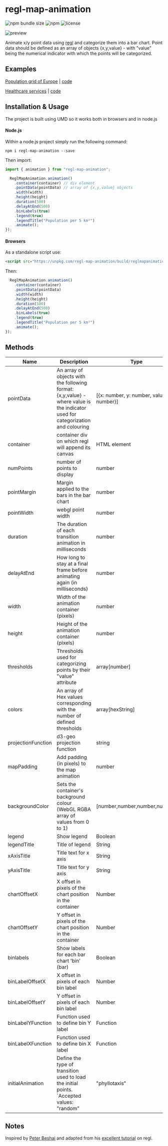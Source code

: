 # regl-map-animation

![npm bundle size](https://img.shields.io/bundlephobia/min/regl-map-animation)
![npm](https://img.shields.io/npm/v/regl-map-animation)
![license](https://img.shields.io/badge/license-EUPL-success)

<div>
<img src="assets/images/optimized.gif" alt="preview"/>
<div>

Animate x/y point data using [regl](https://github.com/regl-project/regl) and categorize them into a bar chart. Point data should be defined as an array of objects {x,y,value} - with "value" being the numerical indicator with which the points will be categorized.

## Examples

[Population grid of Europe](https://eurostat.github.io/regl-map-animation/examples/population/)  | [code](https://github.com/eurostat/regl-map-animation/blob/master/examples/population/index.html) 

[Healthcare services](https://eurostat.github.io/regl-map-animation/examples/healthcare/) | [code](https://github.com/eurostat/regl-map-animation/blob/master/examples/healthcare/index.html) 


## Installation & Usage

The project is built using UMD so it works both in browsers and in node.js

#### Node.js

Within a node.js project simply run the following command:

`npm i regl-map-animation --save`

Then import:

```javascript
import { animation } from "regl-map-animation";

  ReglMapAnimation.animation()
    .container(container) // div element
    .pointData(pointData) // array of {x,y,value} objects
    .width(width)
    .height(height)
    .duration(500)
    .delayAtEnd(500)
    .binLabels(true)
    .legend(true)
    .legendTitle("Population per 5 km²")
    .animate();
});
```

#### Browsers

As a standalone script use:

```html
<script src="https://unpkg.com/regl-map-animation/build/reglmapanimation.js"></script>
```

Then:

```javascript
  ReglMapAnimation.animation()
    .container(container)
    .pointData(pointData)
    .width(width)
    .height(height)
    .duration(500)
    .delayAtEnd(500)
    .binLabels(true)
    .legend(true)
    .legendTitle("Population per 5 km²")
    .animate();
});
```

## Methods

| Name               | Description                                                                                                                                                                                                                                      | Type                                    | Required | Default                                                              |
| ------------------ | ------------------------------------------------------------------------------------------------------------------------------------------------------------------------------------------------------------------------------------------------ | --------------------------------------- | -------- | -------------------------------------------------------------------- |
| pointData          | An array of objects with the following format: {x,y,value} - where value is the indicator used for categorization and colouring                                                                                                                  | [{x: number, y: number, value: number}] | True     |                                                                      |
| container          | container div on which regl will append its canvas                                                                                                                                                                                               | HTML element                            | False    | document.body                                                        |
| numPoints          | number of points to display                                                                                                                                                                                                                      | number                                  | False    | pointData.length                                                     |
| pointMargin        | Margin applied to the bars in the bar chart                                                                                                                                                                                                      | number                                  | False    | 1                                                                    |
| pointWidth         | webgl point width                                                                                                                                                                                                                                | number                                  | False    | 1                                                                    |
| duration           | The duration of each transition animation in milliseconds                                                                                                                                                                                        | number                                  | False    | 5000                                                                 |
| delayAtEnd         | How long to stay at a final frame before animating again (in milliseconds)                                                                                                                                                                       | number                                  | False    | 0                                                                    |
| width              | Width of the animation container (pixels)                                                                                                                                                                                                        | number                                  | False    | window.innerWidth                                                    |
| height             | Height of the animation container (pixels)                                                                                                                                                                                                       | number                                  | False    | window.innerHeight                                                   |
| thresholds         | Thresholds used for categorizing points by their "value" attribute                                                                                                                                                                               | array[number]                           | False    |                                                                      |
| colors             | An array of Hex values corresponding with the number of defined thresholds                                                                                                                                                                       | array[hexString]                        | False    |                                                                      |
| projectionFunction | d3-geo projection function                                                                                                                                                                                                                       | string                                  | False    | generates x and y scales based on the extents of the x/y data        |
| mapPadding         | Add padding (in pixels) to the map animation                                                                                                                                                                                                     | number                                  | False    |
| backgroundColor    | Sets the container's background colour (WebGL RGBA array of values from 0 to 1)                                                                                                                                                                  | [number,number,number,number]           | False    | [1,1,1,1] (white)                                                    |
| legend             | Show legend                                                                                                                                                                                                                                      | Boolean                                 | False    | True                                                                 |
| legendTitle        | Title of legend                                                                                                                                                                                                                                  | String                                  | False    | null                                                                 |
| xAxisTitle         | Title text for x axis                                                                                                                                                                                                                            | String                                  | False    | null                                                                 |
| yAxisTitle         | Title text for y axis                                                                                                                                                                                                                            | String                                  | False    | null                                                                 |
| chartOffsetX       | X offset in pixels of the chart position in the container                                                                                                                                                                                        | Number                                  | False    | 100                                                                  |
| chartOffsetY       | Y offset in pixels of the chart position in the container                                                                                                                                                                                        | Number                                  | False    | -150                                                                 |
| binlabels          | Show labels for each bar chart 'bin' (bar)                                                                                                                                                                                                       | Boolean                                 | False    | True                                                                 |
| binLabelOffsetX    | X offset in pixels of each bin label                                                                                                                                                                                                             | Number                                  | False    | 40                                                                   |
| binLabelOffsetY    | Y offset in pixels of each bin label                                                                                                                                                                                                             | Number                                  | False    | -30                                                                  |
| binLabelYFunction  | Function used to define bin Y label                                                                                                                                                                                                              | Function                                | False    | (bin) => Math.round(bin.binCount)                                    |
| binLabelXFunction  | Function used to define bin X label                                                                                                                                                                                                              | Function                                | False    | Returns threhold labels in the form of: threshold "to" nextThreshold |
| initialAnimation   | Define the type of transition used to load the initial points. `Accepted values: "random"                                        | "phyllotaxis"                           | "sine"   | "spiral"     | "rollout"                               ` | String                                  | False    | null (uses x & y from pointData)                                     |


## Notes

Inspired by [Peter Beshai](https://peterbeshai.com/) and adapted from his [excellent tutorial](https://peterbeshai.com/blog/2017-05-26-beautifully-animate-points-with-webgl-and-regl/) on regl.

